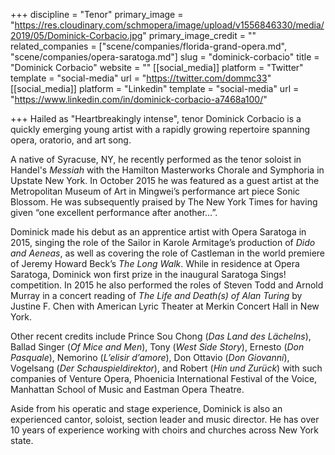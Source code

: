 +++
discipline = "Tenor"
primary_image = "https://res.cloudinary.com/schmopera/image/upload/v1556846330/media/2019/05/Dominick-Corbacio.jpg"
primary_image_credit = ""
related_companies = ["scene/companies/florida-grand-opera.md", "scene/companies/opera-saratoga.md"]
slug = "dominick-corbacio"
title = "Dominick Corbacio"
website = ""
[[social_media]]
platform = "Twitter"
template = "social-media"
url = "https://twitter.com/dommc33"
[[social_media]]
platform = "Linkedin"
template = "social-media"
url = "https://www.linkedin.com/in/dominick-corbacio-a7468a100/"

+++
Hailed as "Heartbreakingly intense", tenor Dominick Corbacio is a quickly emerging young artist with a rapidly growing repertoire spanning opera, oratorio, and art song.

A native of Syracuse, NY, he recently performed as the tenor soloist in Handel's _Messiah_ with the Hamilton Masterworks Chorale and Symphoria in Upstate New York. In October 2015 he was featured as a guest artist at the Metropolitan Museum of Art in Mingwei’s performance art piece Sonic Blossom. He was subsequently praised by The New York Times for having given “one excellent performance after another…”. 

Dominick made his debut as an apprentice artist with Opera Saratoga in 2015, singing the role of the Sailor in Karole Armitage’s production of _Dido and Aeneas_, as well as covering the role of Castleman in the world premiere of Jeremy Howard Beck’s _The Long Walk_. While in residence at Opera Saratoga, Dominick won first prize in the inaugural Saratoga Sings! competition. In 2015 he also performed the roles of Steven Todd and Arnold Murray in a concert reading of _The Life and Death(s) of Alan Turing_ by Justine F. Chen with American Lyric Theater at Merkin Concert Hall in New York.

Other recent credits include Prince Sou Chong (_Das Land des Lächelns_), Ballad Singer (_Of Mice and Men_), Tony (_West Side Story_), Ernesto (_Don Pasquale_), Nemorino (_L’elisir d’amore_), Don Ottavio (_Don Giovanni_), Vogelsang (_Der Schauspieldirektor_), and Robert (_Hin und Zurück_) with such companies of Venture Opera, Phoenicia International Festival of the Voice, Manhattan School of Music and Eastman Opera Theatre. 

Aside from his operatic and stage experience, Dominick is also an experienced cantor, soloist, section leader and music director. He has over 10 years of experience working with choirs and churches across New York state.